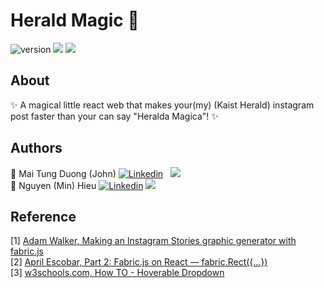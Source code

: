 # Herald Magic 🧙 
![version](https://img.shields.io/badge/version-1.0-brightgreen) ![](https://img.shields.io/badge/-reactjs-yellowgreen) ![](https://img.shields.io/badge/-fabricjs-yellow)
## About

✨ A magical little react web that makes your(my) (Kaist Herald) instagram post faster than your can say "Heralda Magica"! ✨

## Authors

🧑 Mai Tung Duong (John) [![Linkedin](https://i.stack.imgur.com/gVE0j.png)](https://www.linkedin.com/in/tung-duong-john-mai/) &nbsp; [![](https://i.stack.imgur.com/tskMh.png)](https://github.com/john-mai-2605)<br/>
🧙 Nguyen (Min) Hieu [![Linkedin](https://i.stack.imgur.com/gVE0j.png)](https://www.linkedin.com/in/min-hieu/)&nbsp;[![](https://i.stack.imgur.com/tskMh.png)](https://github.com/min-hieu)


## Reference
[1] [ Adam Walker, Making an Instagram Stories graphic generator with fabric.js](https://medium.com/@renduh/making-an-instagram-stories-graphic-generator-with-fabric-js-part-1-eca51d1e8b5d)<br/>
[2] [ April Escobar, Part 2: Fabric.js on React — fabric.Rect({…}) ](https://aprilescobar.medium.com/part-2-fabric-js-on-react-fabric-rect-533c5d8bbe55)<br/>
[3] [ w3schools.com, How TO - Hoverable Dropdown ](https://www.w3schools.com/howto/howto_css_dropdown.asp)<br/>